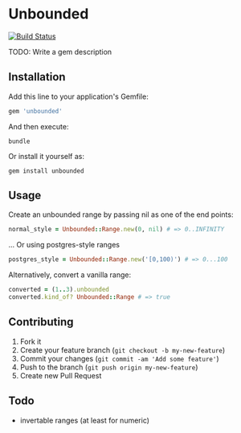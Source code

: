 # Unbounded
[![Build Status](https://travis-ci.org/scryptmouse/unbounded.png)](https://travis-ci.org/scryptmouse/unbounded)

TODO: Write a gem description

## Installation

Add this line to your application's Gemfile:

```ruby
gem 'unbounded'
```

And then execute:

```shell
bundle
```

Or install it yourself as:

```shell
gem install unbounded
```

## Usage

Create an unbounded range by passing nil as one of the end points:

```ruby
normal_style = Unbounded::Range.new(0, nil) # => 0..INFINITY
```

... Or using postgres-style ranges

```ruby
postgres_style = Unbounded::Range.new('[0,100)') # => 0...100
```

Alternatively, convert a vanilla range:

```ruby
converted = (1..3).unbounded
converted.kind_of? Unbounded::Range # => true
```

## Contributing

1. Fork it
2. Create your feature branch (`git checkout -b my-new-feature`)
3. Commit your changes (`git commit -am 'Add some feature'`)
4. Push to the branch (`git push origin my-new-feature`)
5. Create new Pull Request

## Todo

* invertable ranges (at least for numeric)

